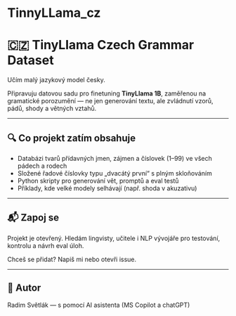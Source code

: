 # TinnyLLama_cz
# 🇨🇿 TinyLlama Czech Grammar Dataset

Učím malý jazykový model česky.

Připravuju datovou sadu pro finetuning **TinyLlama 1B**, zaměřenou na gramatické porozumění — ne jen generování textu, ale zvládnutí vzorů, pádů, shody a větných vztahů.

---

## 🔍 Co projekt zatím obsahuje

- Databázi tvarů přídavných jmen, zájmen a číslovek (1–99) ve všech pádech a rodech  
- Složené řadové číslovky typu „dvacátý první“ s plným skloňováním  
- Python skripty pro generování vět, promptů a eval testů  
- Příklady, kde velké modely selhávají (např. shoda v akuzativu)

---

## 📬 Zapoj se

Projekt je otevřený. Hledám lingvisty, učitele i NLP vývojáře pro testování, kontrolu a návrh eval úloh.

Chceš se přidat? Napiš mi nebo otevři issue.

---

## 🧠 Autor

Radim Světlák  — s pomocí AI asistenta (MS Copilot a chatGPT)
